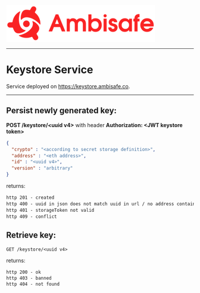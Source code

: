 <a href="https://www.ambisafe.co/">![test](img/logo_red.png)</a>
**********
# Keystore Service

Service deployed on <https://keystore.ambisafe.co>.

**********

## Persist newly generated key:

**POST /keystore/&lt;uuid v4&gt;** with header **Authorization: &lt;JWT keystore token&gt;**

```json
{
  "crypto" : "<according to secret storage definition>",
  "address" : "<eth address>",
  "id" : "<uuid v4>",
  "version" : "arbitrary"
}
```
returns:
```markdown
http 201 - created
http 400 - uuid in json does not match uuid in url / no address contained
http 401 - storageToken not valid
http 409 - conflict
```

## Retrieve key:
```
GET /keystore/<uuid v4>
```
returns:
```
http 200 - ok
http 403 - banned
http 404 - not found
```
